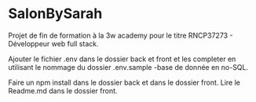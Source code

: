 # SalonBySarah

Projet de fin de formation à la 3w academy pour le titre RNCP37273 - Développeur web full stack.

Ajouter le fichier .env dans le dossier back et front et les completer en utilisant le nommage du dossier .env.sample 
-base de donnée en no-SQL.

Faire un npm install dans le dossier back et dans le dossier front.
Lire le Readme.md dans le dossier front.
